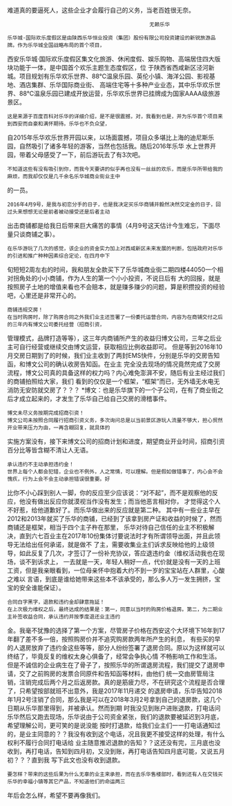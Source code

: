 难道真的要逼死人，这些企业才会履行自己的义务，当老百姓很无奈。

                                                  无赖乐华

    乐华城·国际欢乐度假区是由陕西乐华恒业投资（集团）股份有限公司投资建设的新锐旅游品牌。作为乐华城全国战略布局的首个项目，
西安乐华城·国际欢乐度假区集文化旅游、休闲度假、娱乐购物、高端居住四大版块功能于一体，是中国首个欢乐主题生态度假区，位
于陕西省西咸新区泾河新城。项目规划有乐华欢乐世界、88℃温泉乐园、英伦小镇、海洋公园、影视基地、酒店集群、乐华国际商业街、
高端住宅等十多种产业业态，其中乐华欢乐世界、88℃温泉乐园已建成开放运营，乐华欢乐世界已挂牌成为国家AAAA级旅游景区。

    这是来源于百度百科对乐华的详细介绍，是不是很震撼，对，我看到也是，并为乐华首个项目来到西安而自豪和满怀期待。乐华也不负众望，
自2015年乐华欢乐世界开园以来，以场面震撼，项目众多堪比上海的迪尼斯乐园，自然吸引了诸多年轻的游客，当然也包括我。随后2016年乐华
水上世界开园，带着父母感受了一下，前后游玩去了有3次吧。
    
    不知道这些有没有吸引到你，而我今天要讲的似乎再也没有一丝丝的欢乐，而是乐华所带给我的麻烦，而我却仅仅是几千余名乐华城商业街业主中
的一员。

    2016年4月9号，是我与初恋分手的日子，也是我决定买乐华商铺并毅然决然交定金的日子，回过头来想想无论是前者被动接受还是后者主动
出击商铺都是给我日后带来巨大痛苦的事情（4月9号这天估计今生难忘，下面尽量只谈商铺之事）。

    在乐华游玩了几次的感觉，该企业的资金实力加上对西咸新区未来发展的判断，包括政府对乐华的引进和推广种种因素综合定论，在四月中下
旬短短2周左右的时间，我和朋友全款买下了乐华城商业街二期四楼44050一个相对拐角处的小小商铺，作为人生的第一个小小投资，不说日后有
大的回报，就是按照房子土地的增值来看也不会赔本，就是赚多赚少的问题，算是积攒投资的经验吧，心里还是非常开心的。
    
    商铺违规交房！
    在当时购房时，除了购房合同之外我们业主还签署了一份委托运营合同，内容为在商铺交付之后的三年内有博文公司委托经营（招商引资，
管理模式，品牌打造等等），这三年内商铺所产生的收益归博文公司，三年之后业主可自行经营或继续交由博文运营，获取相应比例收益即可。
但是等到2016年10月交房日期到了的时候，我们业主收到了两封EMS快件，分别是乐华的交房告知函，和博文公司的确认收房告知函。在业主
完全没去现场的情况竟然完成了交房流程，博文公司真的具备这样的权力吗？内心难免澎湃不安，随后有业主经过我们的商铺拍照给大家，我们
看到的仅仅是一个框架，“框架”而已，无外墙无水电无消防无安防就交房了？？？
 *博文：也是乐华旗下的一个子公司，在有了商业街之后才成立起来的，才发生了乐华自己给自己交房的滑稽事件。
   
    博文未尽义务按期完成招商引资！
    博文公司未按照合同履行招商引资义务，多次询问总是以当前景区游玩人流量不够大，担心贸然开业带来压力为由，一再含糊回复，就具体的
实施方案没有，接下来博文公司的招商计划和进度，期望商业开业时间，招商引资百分比等皆含糊不清让人无语。

    承认违约不主动承担违约金！
    世界上每个人都会犯错，企业也不例外，人之常情，可以理解。但是假如做错事了，内心会不会愧疚，行为上会不会主动承担错误很重要。好
比你不小心踩到别人一脚，你的反应至少应该说：“对不起”，而不是观察他的反应，他没有做出反应你就漠视当作没有发生；而当他恶言相对你，
才觉得这个人不好惹，给他道歉好了。而乐华做出来的反应就是第二种。
    其中有一些业主早在2012和2013年就买了乐华的商铺，已经到了该拿到房产证和收益的时候了，然而商铺还是框架，相当于四个主子杵在那里，
乐华对待自己信任的业主不积极解决，直到六七百业主在2017年10份集体讨要说法时才有所谓领导出面，并且此领导无法给出任何承诺，就是做不
了主，需要收集业主们诉求反映给他的上级领导，如此反复了几次，才签订了一份补充协议，答应退违约金（维权活动我也在现场，谈不到诉求上，
一去就是一天，年轻人稍好一点，代价就是没有一天的上班工资，但是我亲眼看到，一位母亲怀中抱着大约不到一岁的宝宝站在人群里，心酸之难以
言语，到底是谁给她带来这些本不该承受的，那么多人万一发生拥挤，宝宝的安全谁能保证）。

    合同白字黑字，退款和违约金却肆意拖延！
    在上次极力维权之后，最终达成的结果是：第一，同意以当时的购房价格退房。第二，为二期业主补签收益合同，承认违约并按季度退还业主违约
金。我毫不犹豫的选择了第一个方案，尽管房子价格在西安这个大环境下16年到17年翻了差不多一倍，按照购房价并不追究购房款两年所产生的利息，
有些买的早的人退房放弃了违约金这些等等，部分人纷纷签署了退房合同。原以为这样就可以终结了，毕竟反复的维权太身心俱备了，经常会争执心情
不畅影响工作和生活。
    但是不诚信的企业病生在了骨子了，按照乐华的所谓退房流程，我们提交了退房申请，交了之前购房的发票合同原件和告知函等材料，由他们
统一交由房管局注销，注销完成后两个月之后返房款。真的是筋疲力尽，不在研究这个流程是否合理了，只希望按部就班不出意外，我是2017年11月递交
的退房申请，乐华告知2018年1月2号注销了合同，那么我是可以在2018年3月2号拿到自己的退房款，这几个日期从乐华那里得到，并被承认。然而到期
时我没见到账户进账退款，打电话问乐华然后又跑去现场，乐华说由于公司资金紧张，我们的退款要被延迟到3月底，希望理解公司，更可笑的是说没能
按时打退款，给我们业主们一一打电话通知过的，是业主同意的？？我没有收到这个电话，况且我更不接受这样的处理，有什么权利不履行合同打电话给
业主随意推迟退款的告知？？这还没有完，三月底也没收到，再打电话，告知到四月初，又没到账，再打电话告知四月底可能，又说五月初？？？直到我
写下此文也没有收到退款。

    要怎样？带来的这些后果为什么无辜的业主来承担，而在去乐华售楼部时，看到还有人在交钱买乐华的幸福小镇等其它产品，不知道他们的命运两三
年后会怎么样，希望不要再像我们。




















   
   
   
   
   
   
   
   
    
